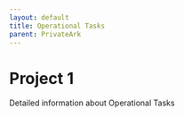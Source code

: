 ```yaml
---
layout: default
title: Operational Tasks
parent: PrivateArk
---
```

# Project 1

Detailed information about Operational Tasks